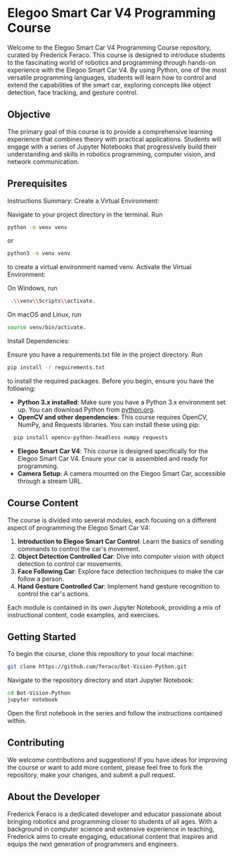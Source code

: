
# Elegoo Smart Car V4 Programming Course

Welcome to the Elegoo Smart Car V4 Programming Course repository, curated by Frederick Feraco. This course is designed to introduce students to the fascinating world of robotics and programming through hands-on experience with the Elegoo Smart Car V4. By using Python, one of the most versatile programming languages, students will learn how to control and extend the capabilities of the smart car, exploring concepts like object detection, face tracking, and gesture control.

## Objective

The primary goal of this course is to provide a comprehensive learning experience that combines theory with practical applications. Students will engage with a series of Jupyter Notebooks that progressively build their understanding and skills in robotics programming, computer vision, and network communication.

## Prerequisites
Instructions Summary:
Create a Virtual Environment:

Navigate to your project directory in the terminal.
Run 
```bash
python -m venv venv
```
or 
```bash
python3 -m venv venv
```
to create a virtual environment named venv.
Activate the Virtual Environment:

On Windows, run
```bash
 .\\venv\\Scripts\\activate.
   ```

On macOS and Linux, run  
```bash
source venv/bin/activate.  
```
Install Dependencies:

Ensure you have a requirements.txt file in the project directory.
Run 
```bash
pip install -r requirements.txt
```
to install the required packages.
Before you begin, ensure you have the following:
- **Python 3.x installed**: Make sure you have a Python 3.x environment set up. You can download Python from [python.org](https://www.python.org/downloads/).
- **OpenCV and other dependencies**: This course requires OpenCV, NumPy, and Requests libraries. You can install these using pip:
```bash
  pip install opencv-python-headless numpy requests
  ```
- **Elegoo Smart Car V4**: This course is designed specifically for the Elegoo Smart Car V4. Ensure your car is assembled and ready for programming.
- **Camera Setup**: A camera mounted on the Elegoo Smart Car, accessible through a stream URL.

## Course Content

The course is divided into several modules, each focusing on a different aspect of programming the Elegoo Smart Car V4:

1. **Introduction to Elegoo Smart Car Control**: Learn the basics of sending commands to control the car's movement.
2. **Object Detection Controlled Car**: Dive into computer vision with object detection to control car movements.
3. **Face Following Car**: Explore face detection techniques to make the car follow a person.
4. **Hand Gesture Controlled Car**: Implement hand gesture recognition to control the car's actions.

Each module is contained in its own Jupyter Notebook, providing a mix of instructional content, code examples, and exercises.

## Getting Started

To begin the course, clone this repository to your local machine:

```bash
git clone https://github.com/feraco/Bot-Vision-Python.git
```

Navigate to the repository directory and start Jupyter Notebook:

```bash
cd Bot-Vision-Python
jupyter notebook
```

Open the first notebook in the series and follow the instructions contained within.

## Contributing

We welcome contributions and suggestions! If you have ideas for improving the course or want to add more content, please feel free to fork the repository, make your changes, and submit a pull request.

## About the Developer

Frederick Feraco is a dedicated developer and educator passionate about bringing robotics and programming closer to students of all ages. With a background in computer science and extensive experience in teaching, Frederick aims to create engaging, educational content that inspires and equips the next generation of programmers and engineers.
